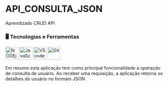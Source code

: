 # API_CONSULTA_JSON
Aprendizado CRUD API

### 🖥️ Tecnologias e Ferramentas 
<p align="left">
<img width="40px" src="https://cdn.jsdelivr.net/gh/devicons/devicon/icons/nodejs/nodejs-original.svg" title="NODEjs"/>
<img width="40px" src="https://cdn.jsdelivr.net/gh/devicons/devicon/icons/javascript/javascript-original.svg" title="JavaScript"/>
<img width="40px" src="https://cdn.jsdelivr.net/gh/devicons/devicon/icons/vscode/vscode-original.svg" title="VScode"/>
<img width="40px" src="https://cdn.jsdelivr.net/gh/devicons/devicon/icons/git/git-original.svg" title="Git"/>
</p>

Em resumo esta aplicação tem como principal funcionalidade a operação de consulta de usuário. Ao receber uma requisição, a aplicação retorna os detalhes do usuário no formato JSON
